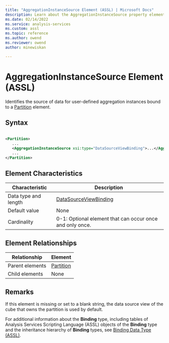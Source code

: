 ```yaml
---
title: "AggregationInstanceSource Element (ASSL) | Microsoft Docs"
description: Learn about the AggregationInstanceSource property element in the Analysis Services Scripting Language (ASSL) schema.
ms.date: 02/14/2022
ms.service: analysis-services
ms.custom: assl
ms.topic: reference
ms.author: owend
ms.reviewer: owend
author: minewiskan

---
```

# AggregationInstanceSource Element (ASSL)

  Identifies the source of data for user-defined aggregation instances bound to a [Partition](../objects/partition-element-assl.md) element.  
  
## Syntax  
  
```xml  
  
<Partition>  
   ...  
   <AggregationInstanceSource xsi:type="DataSourceViewBinding">...</AggregationInstanceSource>  
   ...  
</Partition>  
```  
  
## Element Characteristics  
  
|Characteristic|Description|  
|--------------------|-----------------|  
|Data type and length|[DataSourceViewBinding](../data-type/datasourceviewbinding-data-type-assl.md)|  
|Default value|None|  
|Cardinality|0-1: Optional element that can occur once and only once.|  
  
## Element Relationships  
  
|Relationship|Element|  
|------------------|-------------|  
|Parent elements|[Partition](../objects/partition-element-assl.md)|  
|Child elements|None|  
  
## Remarks  
 If this element is missing or set to a blank string, the data source view of the cube that owns the partition is used by default.  
  
 For additional information about the **Binding** type, including tables of Analysis Services Scripting Language (ASSL) objects of the **Binding** type and the inheritance hierarchy of **Binding** types, see [Binding Data Type &#40;ASSL&#41;](../data-type/binding-data-type-assl.md).  
  